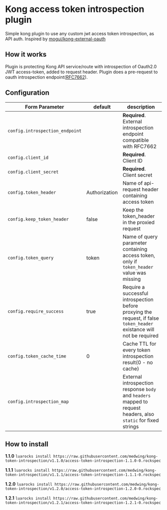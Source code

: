 # Kong access token introspection plugin

Simple kong plugin to use any custom jwt access token introspection, as API auth.
Inspired by [mogui/kong-external-oauth](https://github.com/mogui/kong-external-oauth)

## How it works

Plugin is protecting Kong API service/route with introspection of Oauth2.0 JWT access-token, added to request header. Plugin does a pre-request to oauth introspection endpoint([RFC7662](https://tools.ietf.org/html/rfc7662#section-2)).

## Configuration

| Form Parameter                  | default       | description                                                                                                            |
| ------------------------------- | ------------- | ---------------------------------------------------------------------------------------------------------------------- |
| `config.introspection_endpoint` |               | **Required**. External introspection endpoint compatible with RFC7662                                                  |
| `config.client_id`              |               | **Required**. Client ID                                                                                                |
| `config.client_secret`          |               | **Required**. Client secret                                                                                            |
| `config.token_header`           | Authorization | Name of api-request header containing access token                                                                     |
| `config.keep_token_header`      | false         | Keep the token_header in the proxied request                                                                           |
| `config.token_query`            | token         | Name of query parameter containing access token, only if `token_header` value was missing                              |
| `config.require_success`        | true          | Require a successful introspection before proxying the request, if false `token_header` existance will not be required |
| `config.token_cache_time`       | 0             | Cache TTL for every token introspection result(0 - no cache)                                                           |
| `config.introspection_map`      |               | External introspection response `body` and `headers` mapped to request headers, also `static` for fixed strings        |

## How to install

**1.1.0** `luarocks install https://raw.githubusercontent.com/medwing/kong-token-introspection/v1.1.0/access-token-introspection-1.1.0-0.rockspec`

**1.1.1** `luarocks install https://raw.githubusercontent.com/medwing/kong-token-introspection/v1.1.1/access-token-introspection-1.1.1-0.rockspec`

**1.2.0** `luarocks install https://raw.githubusercontent.com/medwing/kong-token-introspection/v1.2.0/access-token-introspection-1.2.0-0.rockspec`

**1.2.1** `luarocks install https://raw.githubusercontent.com/medwing/kong-token-introspection/v1.2.1/access-token-introspection-1.2.1-0.rockspec`
